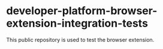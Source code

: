 # developer-platform-browser-extension-integration-tests

This public repository is used to test the browser extension.
